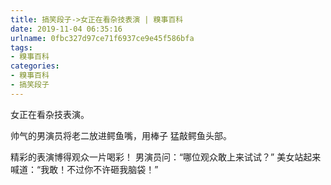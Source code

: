 ```yaml
---
title: 搞笑段子->女正在看杂技表演 | 糗事百科
date: 2019-11-04 06:35:16
urlname: 0fbc327d97ce71f6937ce9e45f586bfa
tags: 
- 糗事百科
categories:
- 糗事百科
- 搞笑段子
---
```

女正在看杂技表演。

帅气的男演员将老二放进鳄鱼嘴，用棒子 猛敲鳄鱼头部。

精彩的表演博得观众一片喝彩！ 男演员问：“哪位观众敢上来试试？” 美女站起来喊道：“我敢！不过你不许砸我脑袋！”



